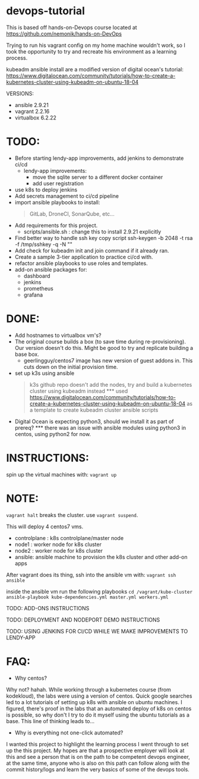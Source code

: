 # devops-tutorial

This is based off hands-on-Devops course located at
https://github.com/nemonik/hands-on-DevOps

Trying to run his vagrant config on my home machine wouldn't work,
so I took the opportunity to try and recreate his environment
as a learning process.

kubeadm ansible install are a modified version of digital ocean's tutorial:
https://www.digitalocean.com/community/tutorials/how-to-create-a-kubernetes-cluster-using-kubeadm-on-ubuntu-18-04

VERSIONS:
- ansible 2.9.21
- vagrant 2.2.16
- virtualbox 6.2.22



# TODO:
- Before starting lendy-app improvements, add jenkins to demonstrate ci/cd
  - lendy-app improvements:
    - move the sqlite server to a different docker container
    - add user registration
- use k8s to deploy jenkins
- Add secrets management to ci/cd pipeline
- import ansible playbooks to install:
    > GitLab, DroneCI, SonarQube, etc...
- Add requirements for this project.
    - scripts/ansible.sh : change this to install 2.9.21 explicitly
- Find better way to handle ssh key copy script
    ssh-keygen -b 2048 -t rsa -f /tmp/sshkey -q -N ""
- Add check for kubeadm init and join command if it already ran.
- Create a sample 3-tier application to practice ci/cd with.
- refactor ansible playbooks to use roles and templates.
- add-on ansible packages for:
  - dashboard
  - jenkins
  - prometheus
  - grafana



# DONE: 
- Add hostnames to virtualbox vm's?
- The original course builds a box (to save time during re-provisioning).
  Our version doesn't do this. Might be good to try and replicate building a
  base box.
    - geerlingguy/centos7 image has new version of guest addons in.
      This cuts down on the initial provision time.
- set up k3s using ansible
    > k3s github repo doesn't add the nodes,
      try and build a kubernetes cluster using kubeadm instead
    *** used https://www.digitalocean.com/community/tutorials/how-to-create-a-kubernetes-cluster-using-kubeadm-on-ubuntu-18-04
    as a template to create kubeadm cluster ansible scripts
- Digital Ocean is expecting python3, should we install it as part of prereq?
    *** there was an issue with ansible modules using python3 in centos, using python2 for now.


# INSTRUCTIONS:
spin up the virtual machines with:
`vagrant up`


# NOTE:
`vagrant halt` breaks the cluster. use `vagrant suspend`.

This will deploy 4 centos7 vms.
- controlplane : k8s controlplane/master node
- node1 : worker node for k8s cluster
- node2 : worker node for k8s cluster
- ansible: ansible machine to provision the k8s cluster and other add-on apps

After vagrant does its thing, ssh into the ansible vm with:
`vagrant ssh ansible`

inside the ansible vm run the following playbooks
`cd /vagrant/kube-cluster`
`ansible-playbook kube-dependencies.yml master.yml workers.yml`

TODO: ADD-ONS INSTRUCTIONS

TODO: DEPLOYMENT AND NODEPORT DEMO INSTRUCTIONS

TODO: USING JENKINS FOR CI/CD WHILE WE MAKE IMPROVEMENTS TO LENDY-APP

# FAQ:
- Why centos?

Why not? hahah. While working through a kubernetes course (from kodekloud), the labs were using a version of centos.
Quick google searches led to a lot tutorials of setting up k8s with ansible on ubuntu machines. 
I figured, there's proof in the labs that an automated deploy of k8s on centos is possible, 
so why don't I try to do it myself using the ubuntu tutorials as a base. 
This line of thinking leads to...


- Why is everything not one-click automated?

I wanted this project to highlight the learning process I went through to set up the this project.
My hopes are that a prospective employer will look at this and see a person that is on the path to be competent devops engineer,
at the same time, anyone who is also on this path can follow along with the commit history/logs and learn the very basics of some of the devops tools.
